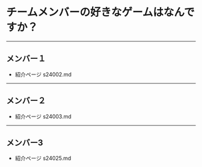 # チームメンバーの好きなゲームはなんですか？
------------------------------------------------------------------

## メンバー１

* 紹介ページ s24002.md
------------------------------------------------------------------
## メンバー２

* 紹介ページ s24003.md
------------------------------------------------------------------
## メンバー3

* 紹介ページ s24025.md
